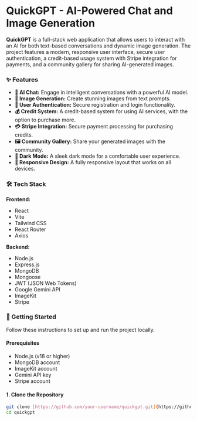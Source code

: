 # QuickGPT - AI-Powered Chat and Image Generation

**QuickGPT** is a full-stack web application that allows users to interact with an AI for both text-based conversations and dynamic image generation. The project features a modern, responsive user interface, secure user authentication, a credit-based usage system with Stripe integration for payments, and a community gallery for sharing AI-generated images.

### ✨ Features

* **🤖 AI Chat:** Engage in intelligent conversations with a powerful AI model.
* **🎨 Image Generation:** Create stunning images from text prompts.
* **🔐 User Authentication:** Secure registration and login functionality.
* **💰 Credit System:** A credit-based system for using AI services, with the option to purchase more.
* **💳 Stripe Integration:** Secure payment processing for purchasing credits.
* **🖼️ Community Gallery:** Share your generated images with the community.
* **🌙 Dark Mode:** A sleek dark mode for a comfortable user experience.
* **📱 Responsive Design:** A fully responsive layout that works on all devices.

### 🛠️ Tech Stack

**Frontend:**

* React
* Vite
* Tailwind CSS
* React Router
* Axios

**Backend:**

* Node.js
* Express.js
* MongoDB
* Mongoose
* JWT (JSON Web Tokens)
* Google Gemini API
* ImageKit
* Stripe

### 🚀 Getting Started

Follow these instructions to set up and run the project locally.

#### **Prerequisites**

* Node.js (v18 or higher)
* MongoDB account
* ImageKit account
* Gemini API key
* Stripe account

#### **1. Clone the Repository**

```bash
git clone [https://github.com/your-username/quickgpt.git](https://github.com/your-username/quickgpt.git)
cd quickgpt
